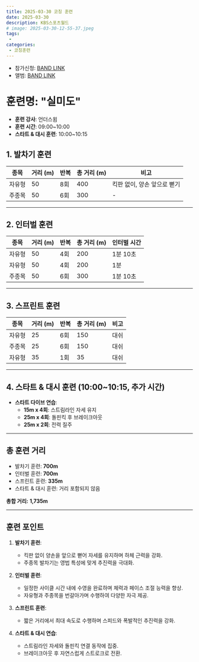 ```yaml
---
title: 2025-03-30 코칭 훈련
date: 2025-03-30
description: KBS스포츠월드
# image: 2025-03-30-12-55-37.jpeg
tags:
 - 
categories:
 - 코칭훈련
---
```


- 참가신청: [BAND LINK](https://band.us/band/93484357/schedule/4%2F93484357%2F615931560%2F19700101)
- 앨범: [BAND LINK](https://band.us/band/93484357/album/85688893)


# **훈련명: "실미도"**

* **훈련 강사**: 언더스윔
* **훈련 시간**: 09:00~10:00
* **스타트 & 대시 훈련**: 10:00~10:15

## **1. 발차기 훈련**  
| 종목 | 거리 (m) | 반복 | 총 거리 (m) | 비고 |
|------|----------|------|-------------|------|
| 자유형 | 50 | 8회 | 400 | 킥판 없이, 양손 앞으로 뻗기 |
| 주종목 | 50 | 6회 | 300 | - |

---

## **2. 인터벌 훈련**  
| 종목 | 거리 (m) | 반복 | 총 거리 (m) | 인터벌 시간 |
|------|----------|------|-------------|-------------|
| 자유형 | 50 | 4회 | 200 | 1분 10초 |
| 자유형 | 50 | 4회 | 200 | 1분 |
| 주종목 | 50 | 6회 | 300 | 1분 10초 |

---

## **3. 스프린트 훈련**  
| 종목 | 거리 (m) | 반복 | 총 거리 (m) | 비고 |
|------|----------|------|-------------|------|
| 자유형 | 25 | 6회 | 150 | 대쉬 |
| 주종목 | 25 | 6회 | 150 | 대쉬 |
| 자유형 | 35 | 1회 | 35 | 대쉬 |

---

## **4. 스타트 & 대시 훈련** (10:00~10:15, 추가 시간)
- **스타트 다이브 연습**:
   - **15m x 4회**: 스트림라인 자세 유지
   - **25m x 4회**: 돌핀킥 후 브레이크아웃
   - **25m x 2회**: 전력 질주

---

## **총 훈련 거리**
- 발차기 훈련: **700m**
- 인터벌 훈련: **700m**
- 스프린트 훈련: **335m**
- 스타트 & 대시 훈련: 거리 포함되지 않음  

**총합 거리:** **1,735m**

---

## **훈련 포인트**
1. **발차기 훈련**:
   - 킥판 없이 양손을 앞으로 뻗어 자세를 유지하며 하체 근력을 강화.
   - 주종목 발차기는 영법 특성에 맞게 추진력을 극대화.

2. **인터벌 훈련**:
   - 일정한 사이클 시간 내에 수영을 완료하며 체력과 페이스 조절 능력을 향상.
   - 자유형과 주종목을 번갈아가며 수행하여 다양한 자극 제공.

3. **스프린트 훈련**:
   - 짧은 거리에서 최대 속도로 수행하며 스피드와 폭발적인 추진력을 강화.

4. **스타트 & 대시 연습**:
   - 스트림라인 자세와 돌핀킥 연결 동작에 집중.
   - 브레이크아웃 후 자연스럽게 스트로크로 전환.
